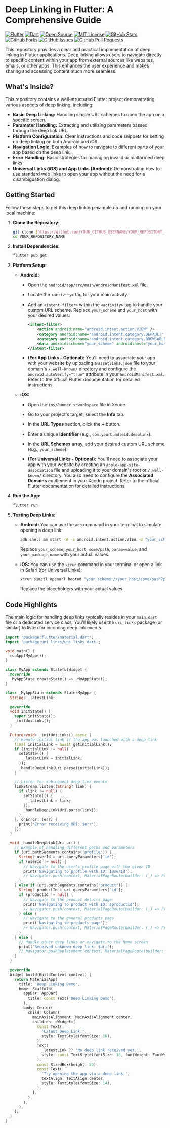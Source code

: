 # Deep Linking in Flutter: A Comprehensive Guide

[![Flutter](https://img.shields.io/badge/Flutter-%2302569B.svg?style=for-the-badge&logo=Flutter&logoColor=white)](https://flutter.dev)
[![Dart](https://img.shields.io/badge/Dart-%230175C2.svg?style=for-the-badge&logo=Dart&logoColor=white)](https://dart.dev)
[![Open Source](https://img.shields.io/badge/Open%20Source-Yes-brightgreen.svg)](https://opensource.org/)
[![MIT License](https://img.shields.io/badge/License-MIT-yellow.svg)](https://opensource.org/licenses/MIT)
[![GitHub Stars](https://img.shields.io/github/stars/YOUR_GITHUB_USERNAME/YOUR_REPOSITORY_NAME?style=social)](https://github.com/YOUR_GITHUB_USERNAME/YOUR_REPOSITORY_NAME/stargazers)
[![GitHub Forks](https://img.shields.io/github/forks/YOUR_GITHUB_USERNAME/YOUR_REPOSITORY_NAME?style=social)](https://github.com/YOUR_GITHUB_USERNAME/YOUR_REPOSITORY_NAME/network/members)
[![GitHub Issues](https://img.shields.io/github/issues/YOUR_GITHUB_USERNAME/YOUR_REPOSITORY_NAME)](https://github.com/YOUR_GITHUB_USERNAME/YOUR_REPOSITORY_NAME/issues)
[![GitHub Pull Requests](https://img.shields.io/github/pulls/YOUR_GITHUB_USERNAME/YOUR_REPOSITORY_NAME)](https://github.com/YOUR_GITHUB_USERNAME/YOUR_REPOSITORY_NAME/pulls)

This repository provides a clear and practical implementation of deep linking in Flutter applications. Deep linking allows users to navigate directly to specific content within your app from external sources like websites, emails, or other apps. This enhances the user experience and makes sharing and accessing content much more seamless.

## What's Inside?

This repository contains a well-structured Flutter project demonstrating various aspects of deep linking, including:

* **Basic Deep Linking:** Handling simple URL schemes to open the app on a specific screen.
* **Parameter Handling:** Extracting and utilizing parameters passed through the deep link URL.
* **Platform Configuration:** Clear instructions and code snippets for setting up deep linking on both Android and iOS.
* **Navigation Logic:** Examples of how to navigate to different parts of your app based on the deep link.
* **Error Handling:** Basic strategies for managing invalid or malformed deep links.
* **Universal Links (iOS) and App Links (Android):** Demonstrating how to use standard web links to open your app without the need for a disambiguation dialog.

## Getting Started

Follow these steps to get this deep linking example up and running on your local machine:

1.  **Clone the Repository:**

    ```bash
    git clone [https://github.com/YOUR_GITHUB_USERNAME/YOUR_REPOSITORY_NAME.git](https://github.com/YOUR_GITHUB_USERNAME/YOUR_REPOSITORY_NAME.git)
    cd YOUR_REPOSITORY_NAME
    ```

2.  **Install Dependencies:**

    ```bash
    flutter pub get
    ```

3.  **Platform Setup:**

    * **Android:**
        * Open the `android/app/src/main/AndroidManifest.xml` file.
        * Locate the `<activity>` tag for your main activity.
        * Add an `<intent-filter>` within the `<activity>` tag to handle your custom URL scheme. Replace `your_scheme` and `your_host` with your desired values:

            ```xml
            <intent-filter>
                <action android:name="android.intent.action.VIEW" />
                <category android:name="android.intent.category.DEFAULT" />
                <category android:name="android.intent.category.BROWSABLE" />
                <data android:scheme="your_scheme" android:host="your_host" />
            </intent-filter>
            ```

        * **(For App Links - Optional):** You'll need to associate your app with your website by uploading a `assetlinks.json` file to your domain's `/.well-known/` directory and configure the `android:autoVerify="true"` attribute in your `AndroidManifest.xml`. Refer to the official Flutter documentation for detailed instructions.

    * **iOS:**
        * Open the `ios/Runner.xcworkspace` file in Xcode.
        * Go to your project's target, select the **Info** tab.
        * In the **URL Types** section, click the **+** button.
        * Enter a unique **Identifier** (e.g., `com.yourbundleid.deeplink`).
        * In the **URL Schemes** array, add your desired custom URL scheme (e.g., `your_scheme`).

        * **(For Universal Links - Optional):** You'll need to associate your app with your website by creating an `apple-app-site-association` file and uploading it to your domain's root or `/.well-known/` directory. You also need to configure the **Associated Domains** entitlement in your Xcode project. Refer to the official Flutter documentation for detailed instructions.

4.  **Run the App:**

    ```bash
    flutter run
    ```

5.  **Testing Deep Links:**

    * **Android:** You can use the `adb` command in your terminal to simulate opening a deep link:

        ```bash
        adb shell am start -W -a android.intent.action.VIEW -d "your_scheme://your_host/some/path?param=value" your_package_name
        ```

      Replace `your_scheme`, `your_host`, `some/path`, `param=value`, and `your_package_name` with your actual values.

    * **iOS:** You can use the `xcrun` command in your terminal or open a link in Safari (for Universal Links):

        ```bash
        xcrun simctl openurl booted "your_scheme://your_host/some/path?param=value"
        ```

      Replace the placeholders with your actual values.

## Code Highlights

The main logic for handling deep links typically resides in your `main.dart` file or a dedicated service class. You'll likely use the `uri_links` package (or similar) to listen for incoming deep link events.

```dart
import 'package:flutter/material.dart';
import 'package:uni_links/uni_links.dart';

void main() {
  runApp(MyApp());
}

class MyApp extends StatefulWidget {
  @override
  _MyAppState createState() => _MyAppState();
}

class _MyAppState extends State<MyApp> {
  String? _latestLink;

  @override
  void initState() {
    super.initState();
    _initUniLinks();
  }

  Future<void> _initUniLinks() async {
    // Handle initial link if the app was launched with a deep link
    final initialLink = await getInitialLink();
    if (initialLink != null) {
      setState(() {
        _latestLink = initialLink;
      });
      _handleDeepLink(Uri.parse(initialLink));
    }

    // Listen for subsequent deep link events
    linkStream.listen((String? link) {
      if (link != null) {
        setState(() {
          _latestLink = link;
        });
        _handleDeepLink(Uri.parse(link));
      }
    }, onError: (err) {
      print('Error receiving URI: $err');
    });
  }

  void _handleDeepLink(Uri uri) {
    // Example of handling different paths and parameters
    if (uri.pathSegments.contains('profile')) {
      String? userId = uri.queryParameters['id'];
      if (userId != null) {
        // Navigate to the user's profile page with the given ID
        print('Navigating to profile with ID: $userId');
        // Navigator.push(context, MaterialPageRoute(builder: (_) => ProfileScreen(userId: userId)));
      }
    } else if (uri.pathSegments.contains('product')) {
      String? productId = uri.queryParameters['id'];
      if (productId != null) {
        // Navigate to the product details page
        print('Navigating to product with ID: $productId');
        // Navigator.push(context, MaterialPageRoute(builder: (_) => ProductScreen(productId: productId)));
      } else {
        // Navigate to the general products page
        print('Navigating to products page');
        // Navigator.push(context, MaterialPageRoute(builder: (_) => ProductsScreen()));
      }
    } else {
      // Handle other deep links or navigate to the home screen
      print('Received unknown deep link: $uri');
      // Navigator.pushReplacement(context, MaterialPageRoute(builder: (_) => HomeScreen()));
    }
  }

  @override
  Widget build(BuildContext context) {
    return MaterialApp(
      title: 'Deep Linking Demo',
      home: Scaffold(
        appBar: AppBar(
          title: const Text('Deep Linking Demo'),
        ),
        body: Center(
          child: Column(
            mainAxisAlignment: MainAxisAlignment.center,
            children: <Widget>[
              const Text(
                'Latest Deep Link:',
                style: TextStyle(fontSize: 16),
              ),
              Text(
                _latestLink ?? 'No deep link received yet.',
                style: const TextStyle(fontSize: 18, fontWeight: FontWeight.bold),
              ),
              const SizedBox(height: 20),
              const Text(
                'Try opening the app via a deep link!',
                textAlign: TextAlign.center,
                style: TextStyle(fontSize: 14),
              ),
            ],
          ),
        ),
      ),
    );
  }
}
```